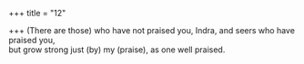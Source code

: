 +++
title = "12"

+++
(There are those) who have not praised you, Indra, and seers who have  praised you,  
but grow strong just (by) my (praise), as one well praised.  
